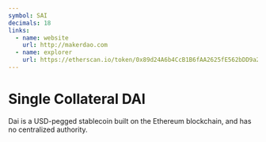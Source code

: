 ```yaml
---
symbol: SAI
decimals: 18
links:
  - name: website
    url: http://makerdao.com
  - name: explorer
    url: https://etherscan.io/token/0x89d24A6b4CcB1B6fAA2625fE562bDD9a23260359
---
```


# Single Collateral DAI

Dai is a USD-pegged stablecoin built on the Ethereum blockchain, and has no centralized authority.
